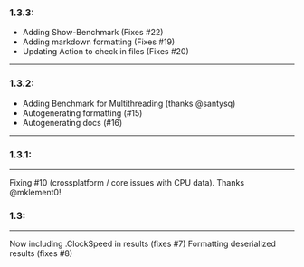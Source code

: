### 1.3.3:
* Adding Show-Benchmark (Fixes #22)
* Adding markdown formatting (Fixes #19)
* Updating Action to check in files (Fixes #20)
---

### 1.3.2:
* Adding Benchmark for Multithreading (thanks @santysq)
* Autogenerating formatting (#15)
* Autogenerating docs (#16)
---

### 1.3.1:
---
Fixing #10 (crossplatform / core issues with CPU data).   Thanks @mklement0!

### 1.3:
---
Now including .ClockSpeed in results (fixes #7)
Formatting deserialized results (fixes #8)


